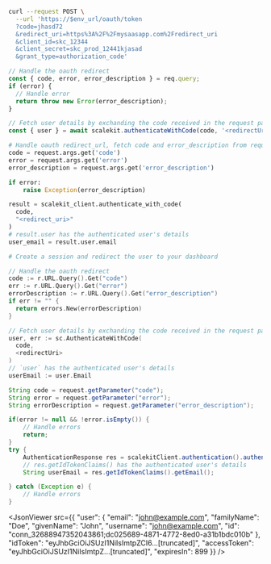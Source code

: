 <CodeWithHeader method="post" endpoint="/oauth/token">
<Tabs groupId="tech-stack" querystring>
<TabItem value="curl" label="cURL">

```bash
curl --request POST \
  --url 'https://$env_url/oauth/token
  ?code=jhasd72
  &redirect_uri=https%3A%2F%2Fmysaasapp.com%2Fredirect_uri
  &client_id=skc_12344
  &client_secret=skc_prod_12441kjasad
  &grant_type=authorization_code'
```

</TabItem>
<TabItem value="nodejs" label="Node.js">

```js
// Handle the oauth redirect
const { code, error, error_description } = req.query;
if (error) {
  // Handle error
  return throw new Error(error_description);
}

// Fetch user details by exchanding the code received in the request params
const { user } = await scalekit.authenticateWithCode(code, '<redirectUri>');
```

</TabItem>
<TabItem value="py" label="Python">

```python
# Handle oauth redirect_url, fetch code and error_description from request params
code = request.args.get('code')
error = request.args.get('error')
error_description = request.args.get('error_description')

if error:
    raise Exception(error_description)

result = scalekit_client.authenticate_with_code(
  code,
  "<redirect_uri>"
)
# result.user has the authenticated user's details
user_email = result.user.email

# Create a session and redirect the user to your dashboard
```

</TabItem>
<TabItem value="golang" label="Go">

```go
// Handle the oauth redirect
code := r.URL.Query().Get("code")
err := r.URL.Query().Get("error")
errorDescription := r.URL.Query().Get("error_description")
if err != "" {
  return errors.New(errorDescription)
}

// Fetch user details by exchanding the code received in the request params
user, err := sc.AuthenticateWithCode(
  code,
  <redirectUri>
)
// `user` has the authenticated user's details
userEmail := user.Email
```

</TabItem>

<TabItem value="java" label="Java">

```java
String code = request.getParameter("code");
String error = request.getParameter("error");
String errorDescription = request.getParameter("error_description");

if(error != null && !error.isEmpty()) {
    // Handle errors
    return;
}
try {
    AuthenticationResponse res = scalekitClient.authentication().authenticateWithCode(code, redirectUrl);
    // res.getIdTokenClaims() has the authenticated user's details
    String userEmail = res.getIdTokenClaims().getEmail();

} catch (Exception e) {
    // Handle errors
}
```

</TabItem>

</Tabs>
</CodeWithHeader>
<CodeWithHeader title="Response">

<JsonViewer src={{
  "user": {
    "email": "john@example.com",
    "familyName": "Doe",
    "givenName": "John",
    "username": "john@example.com",
    "id": "conn_32688947352043861;dc025689-4871-4772-8ed0-a31b1bdc010b"
  },
  "idToken": "eyJhbGciOiJSUzI1NiIsImtpZCI6...[truncated]",
  "accessToken": "eyJhbGciOiJSUzI1NiIsImtpZ...[truncated]",
  "expiresIn": 899
}} />

</CodeWithHeader>
